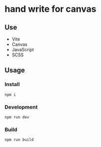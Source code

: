 # hand write for canvas

## Use
- Vite
- Canvas
- JavaScript
- SCSS

## Usage

### Install

```
npm i
```

### Development

```
npm run dev
```

### Build

```
npm run build
```

